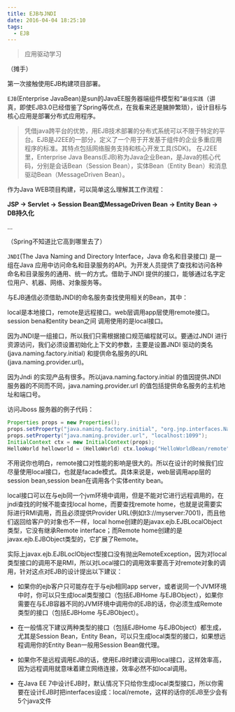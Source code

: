 ```yaml
---
title: EJB与JNDI
date: 2016-04-04 18:25:10
tags: 
  - EJB
---
```


<blockquote class="blockquote-center">应用驱动学习</blockquote>

（摊手）<!-- more -->

第一次接触使用EJB构建项目部署。

`EJB`(Enterprise JavaBean)是sun的JavaEE服务器端组件模型和“`最佳实践`（讲真，即使EJB3.0已经借鉴了Spring等优点，在我看来还是臃肿繁琐），设计目标与核心应用是部署分布式应用程序。

> 凭借java跨平台的优势，用EJB技术部署的分布式系统可以不限于特定的平台。EJB是J2EE的一部分，定义了一个用于开发基于组件的企业多重应用程序的标准。其特点包括网络服务支持和核心开发工具(SDK)。 在J2EE里，Enterprise Java Beans(EJB)称为Java企业Bean，是Java的核心代码，分别是会话Bean（Session Bean），实体Bean（Entity Bean）和消息驱动Bean（MessageDriven Bean）。

作为Java WEB项目构建，可以简单这么理解其工作流程：

**JSP → Servlet → Session Bean或MessageDriven Bean → Entity Bean → DB持久化**

…

（Spring不知道比它高到哪里去了）

`JNDI`(The Java Naming and Directory Interface，Java 命名和目录接口) 是一组在Java 应用中访问命名和目录服务的API。为开发人员提供了查找和访问各种命名和目录服务的通用、统一的方式。借助于JNDI 提供的接口，能够通过名字定位用户、机器、网络、对象服务等。

与EJB通信必须借助JNDI的命名服务查找使用相关的Bean，其中：

local是本地接口，remote是远程接口。web层调用app层使用remote接口。session bena和entity bean之间
调用使用的是local接口。

因为JNDI是一组接口，所以我们只需根据接口规范编程就可以。要通过JNDI 进行资源访问，我们必须设置初始化上下文的参数，主要是设置JNDI 驱动的类名(java.naming.factory.initial) 和提供命名服务的URL (java.naming.provider.url)。

因为Jndi 的实现产品有很多。所以java.naming.factory.initial 的值因提供JNDI 服务器的不同而不同，java.naming.provider.url 的值包括提供命名服务的主机地址和端口号。

访问Jboss 服务器的例子代码：

```java
Properties props = new Properties();
props.setProperty("java.naming.factory.initial", "org.jnp.interfaces.NamingContextFactory");
props.setProperty("java.naming.provider.url", "localhost:1099");
InitialContext ctx = new InitialContext(props);
HelloWorld helloworld = (HelloWorld) ctx.lookup("HelloWorldBean/remote");

```

不用说你也明白，remote接口对性能的影响是很大的。所以在设计的时候我们应尽量使用local接口，也就是facade模式。具体来说是，web层调用app层的session bean,session bean在调用各个实体entity bean。

local接口可以在与ejb同一个jvm环境中调用，但是不能对它进行远程调用的，在jndi查找的时候不能查找local home，而要查找remote home，也就是说需要实际进行RMI调用，而且必须提供Provider URL(例如t3://myserver:7001)，而且他们返回给客户的对象也不一样，local home创建的是javax.ejb.EJBLocalObject类型，它没有继承Remote interface；而Remote home创建的是javax.ejb.EJBObject类型的，它扩展了Remote。

实际上javax.ejb.EJBLoclObject型接口没有抛出RemoteException，因为对local类型接口的调用不是RMI，所以对Local接口的调用效率要高于对remote对象的调用，针对这点对EJB的设计提出以下建议：

*   如果你的ejb客户只可能存在于与ejb相同app server，或者说同一个JVM环境中时，你可以只生成local类型接口（包括EJBHome 与EJBObject），如果你需要在与EJB容器不同的JVM环境中调用你的EJB的话，你必须生成Remote类型的接口（包括EJBHome 与EJBObject）。

*   在一般情况下建议两种类型的接口（包括EJBHome 与EJBObject）都生成，尤其是Session Bean，Entity Bean，可以只生成local类型的接口，如果想远程调用你的Entity Bean一般用Session Bean做代理。

*   如果你不是远程调用EJB的话，使用EJB时建议调用local接口，这样效率高，因为远程调用就意味着建立网络连接，效率必然不如local调用。

*   在Java EE 7中设计EJB时，默认情况下只给你生成local类型接口，所以你需要在设计EJB时把interfaces设成：local/remote，这样的话你的EJB至少会有5个java文件